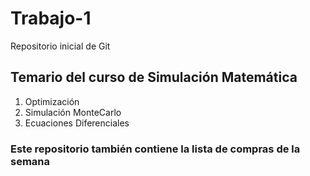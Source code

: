 # Trabajo-1
Repositorio inicial de Git

## Temario del curso de Simulación Matemática

1. Optimización
2. Simulación MonteCarlo
3. Ecuaciones Diferenciales

### Este repositorio también contiene la lista de compras de la semana